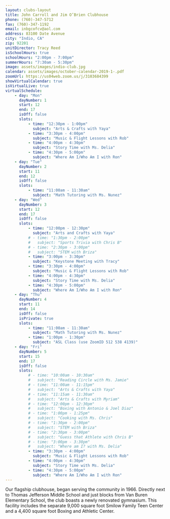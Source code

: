 ```yaml
---
layout: clubs-layout
title: John Carroll and Jim O’Brien Clubhouse
phone: (760)-347-5712
fax: (760)-347-1192
email: inbgcofcv@aol.com
address: 83100 Date Avenue
city: "Indio, CA"
zip: 92201
unitDirector: Tracy Reed
isSchoolHours: true
schoolHours: "2:00pm - 7:00pm"
summerHours: "7:30am - 5:30pm"
image: assets/images/indio-club.jpg
calendar: assets/images/october-calendar-2019-1-.pdf
zoomUrl: https://us04web.zoom.us/j/3103684399
showVirtualCalendar: true
isVirtualLive: true
virtualSchedule:
    - day: "Mon"
      dayNumber: 1
      start: 12
      end: 17
      isOff: false
      slots:
          - time: "12:30pm - 1:00pm"
            subject: "Arts & Crafts with Yaya"
          - time: "3:30pm - 4:00pm"
            subject: "Music & Flight Lessons with Rob"
          - time: "4:00pm - 4:30pm"
            subject: "Story Time with Ms. Delia"
          - time: "4:30pm - 5:00pm"
            subject: "Where Am I/Who Am I with Ron"
    - day: "Tue"
      dayNumber: 2
      start: 11
      end: 12
      isOff: false
      slots:
          - time: "11:00am - 11:30am"
            subject: "Math Tutoring with Ms. Nunez"
    - day: "Wed"
      dayNumber: 3
      start: 12
      end: 17
      isOff: false
      slots:
          - time: "12:00pm - 12:30pm"
            subject: "Arts and Crafts with Yaya"
          # - time: "1:30pm - 2:00pm"
          #   subject: "Sports Trivia with Chris B"
          # - time: "2:30pm - 3:00pm"
          #   subject: "STEM with Briza"
          - time: "3:00pm - 3:30pm"
            subject: "Keystone Meeting with Tracy"
          - time: "3:30pm - 4:00pm"
            subject: "Music & Flight Lessons with Rob"
          - time: "4:00pm - 4:30pm"
            subject: "Story Time with Ms. Delia"
          - time: "4:30pm - 5:00pm"
            subject: "Where Am I/Who Am I with Ron"
    - day: "Thu"
      dayNumber: 4
      start: 11
      end: 14
      isOff: false
      isPrivate: true
      slots:
          - time: "11:00am - 11:30am"
            subject: "Math Tutoring with Ms. Nunez"
          - time: "1:00pm - 1:30pm"
            subject: "ASL Class (use ZoomID 512 538 4139)"
    - day: "Fri"
      dayNumber: 5
      start: 15
      end: 17
      isOff: false
      slots:
          # - time: "10:00am - 10:30am"
          #   subject: "Reading Circle with Ms. Jamie"
          # - time: "11:00am - 11:15pm"
          #   subject: "Arts & Crafts with Yaya"
          # - time: "11:15am - 11:30am"
          #   subject: "Arts & Crafts with Myriam"
          # - time: "12:00pm - 12:30pm"
          #   subject: "Boxing with Antonio & Joel Diaz"
          # - time: "1:00pm - 1:25pm"
          #   subject: "Cooking with Ms. Chris"
          # - time: "1:30pm - 2:00pm"
          #   subject: "STEM with Briza"
          # - time: "2:30pm - 3:00pm"
          #   subject: "Guess that Athlete with Chris B"
          # - time: "3:00pm - 3:30pm"
          #   subject: "Where am I? with Ms. Delia"
          - time: "3:30pm - 4:00pm"
            subject: "Music & Flight Lessons with Rob"
          - time: "4:00pm - 4:30pm"
            subject: "Story Time with Ms. Delia"
          - time: "4:30pm - 5:00pm"
            subject: "Where Am I/Who Am I with Ron"
---
```


Our flagship clubhouse, began serving the community in 1966. Directly next to Thomas Jefferson Middle School and just blocks from Van Buren Elementary School, the club boasts a newly renovated gymnasium. This facility includes the separate 9,000 square foot Smilow Family Teen Center and a 4,400 square foot Boxing and Athletic Center.
